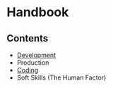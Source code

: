 # Handbook

## Contents

- [Development](Handbook/Development)
- Production
- [Coding](Handbook/Coding)
- Soft Skills (The Human Factor)
